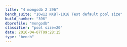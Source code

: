 ```yaml
---
title: "4 mongodb 2 396"
bench_suite: "16w12 NXBT-1018 Test default pool size"
build_number: "396"
dbprofile: "mongodb"
classifier: "pool size=20"
date: 2016-04-07T09:28:15
type: "bench"
---
```

